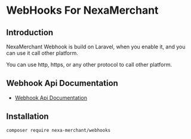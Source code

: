 # WebHooks For NexaMerchant

## Introduction

NexaMerchant Webhook is build on Laravel, when you enable it, and you can use it call other platform.

You can use http, https, or any other protocol to call other platform.

## Webhook Api Documentation

- [Webhook Api Documentation](https://nexamerchant.github.io/Webhooks/api/)

## Installation

```bash
composer require nexa-merchant/webhooks
```


